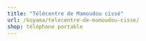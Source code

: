 ```yaml
---
title: "Télécentre de Mamoudou cissé"
url: /koyama/telecentre-de-mamoudou-cisse/
shop: téléphone portable
---
```

